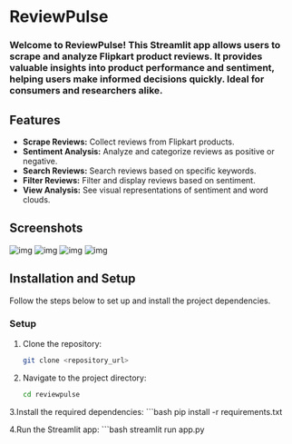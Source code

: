 # ReviewPulse

### Welcome to ReviewPulse! This Streamlit app allows users to scrape and analyze Flipkart product reviews. It provides valuable insights into product performance and sentiment, helping users make informed decisions quickly. Ideal for consumers and researchers alike.

## Features

- **Scrape Reviews:** Collect reviews from Flipkart products.
- **Sentiment Analysis:** Analyze and categorize reviews as positive or negative.
- **Search Reviews:** Search reviews based on specific keywords.
- **Filter Reviews:** Filter and display reviews based on sentiment.
- **View Analysis:** See visual representations of sentiment and word clouds.

## Screenshots

![img](https://i.postimg.cc/ZKVZ0031/Untitled-design.png)
![img](https://i.postimg.cc/x16KsGmt/Untitled-design-1.png)
![img](https://i.postimg.cc/QtT1xRyy/Untitled-design-2.png)
![img](https://i.postimg.cc/wT34cBnK/Untitled-design-3.png)

## Installation and Setup

Follow the steps below to set up and install the project dependencies.

### Setup

1. Clone the repository:
   ```bash
   git clone <repository_url>
2. Navigate to the project directory:
      ```bash
   cd reviewpulse
3.Install the required dependencies:
      ```bash
   pip install -r requirements.txt
   
4.Run the Streamlit app:
      ```bash
   streamlit run app.py
